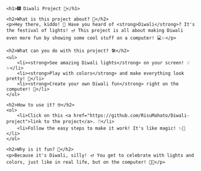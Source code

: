 <!DOCTYPE html>
<html lang="en">
<head>
    <meta charset="UTF-8">
    <meta name="viewport" content="width=device-width, initial-scale=1.0">
    <title>Diwali Project README</title>
</head>
<body>

    <h1>🎆 Diwali Project 🎇</h1>

    <h2>What is this project about? 🤔</h2>
    <p>Hey there, kiddo! 🎉 Have you heard of <strong>Diwali</strong>? It's the festival of lights! 🪔 This project is all about making Diwali even more fun by showing some cool stuff on a computer! 💻✨</p>

    <h2>What can you do with this project? 🛠️</h2>
    <ul>
        <li><strong>See amazing Diwali lights</strong> on your screen! 💡✨</li>
        <li><strong>Play with colors</strong> and make everything look pretty! 🌈</li>
        <li><strong>Create your own Diwali fun</strong> right on the computer! 🎨</li>
    </ul>

    <h2>How to use it? 🤓</h2>
    <ol>
        <li>Click on this <a href="https://github.com/RisuMahato/Diwali-project">link to the project</a>. 🖱️</li>
        <li>Follow the easy steps to make it work! It's like magic! ✨🎩</li>
    </ol>

    <h2>Why is it fun? 🎉</h2>
    <p>Because it's Diwali, silly! 🪔 You get to celebrate with lights and colors, just like in real life, but on the computer! 🌟🎆</p>

</body>
</html>
